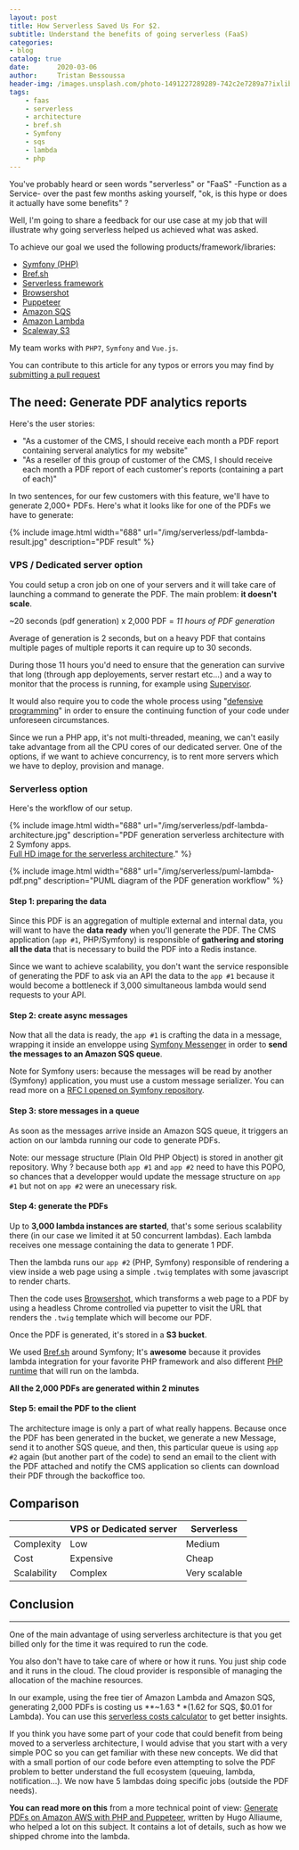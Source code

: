 ```yaml
---
layout: post
title: How Serverless Saved Us For $2.
subtitle: Understand the benefits of going serverless (FaaS)
categories:
- blog
catalog: true
date:       2020-03-06
author:     Tristan Bessoussa
header-img: /images.unsplash.com/photo-1491227289289-742c2e7289a7?ixlib=rb-1.2.1&ixid=eyJhcHBfaWQiOjEyMDd9&auto=format&fit=crop&w=1650&q=80
tags:
    - faas
    - serverless
    - architecture
    - bref.sh
    - Symfony
    - sqs
    - lambda
    - php
---
```


You've probably heard or seen words "serverless" or "FaaS" -Function as a Service- over the past few months asking yourself, "ok, is this hype or does it actually have some benefits" ?

Well, I'm going to share a feedback for our use case at my job that will illustrate why going serverless helped us achieved what was asked.

To achieve our goal we used the following products/framework/libraries:
- [Symfony (PHP)](https://symfony.com/)
- [Bref.sh](https://bref.sh/)
- [Serverless framework](https://serverless.com/)
- [Browsershot](https://github.com/spatie/browsershot)
- [Puppeteer](https://pptr.dev/)
- [Amazon SQS](https://aws.amazon.com/sqs/)
- [Amazon Lambda](https://aws.amazon.com/lambda/?nc2=type_a)
- [Scaleway S3](https://www.scaleway.com/en/object-storage/)

My team works with `PHP7`, `Symfony` and `Vue.js`.

You can contribute to this article for any typos or errors you may find by [submitting a pull request](https://github.com/tristanbes/devops-life/tree/gh-pages/_posts/2020-03-06-how-serverless-saved-us-for-$2-with-bref-sh.md)

## The need: Generate PDF analytics reports

Here's the user stories:

- "As a customer of the CMS,
I should receive each month a PDF report containing serveral analytics for my website"
- "As a reseller of this group of customer of the CMS,
I should receive each month a PDF report of each customer's reports (containing a part of each)"

In two sentences, for our few customers with this feature, we'll have to generate 2,000+ PDFs.
Here's what it looks like for one of the PDFs we have to generate:

{% include image.html width="688" url="/img/serverless/pdf-lambda-result.jpg" description="PDF result" %}


### VPS / Dedicated server option

You could setup a cron job on one of your servers and it will take care of launching a command to generate the PDF.
The main problem: **it doesn't scale**.

~20 seconds (pdf generation) x 2,000 PDF = _11 hours of PDF generation_

Average of generation is 2 seconds, but on a heavy PDF that contains multiple pages of multiple reports it can require up to 30 seconds.

During those 11 hours you'd need to ensure that the generation can survive that long (through app deployements, server restart etc...) and a way to monitor that the process is running, for example using [Supervisor](http://supervisord.org/).

It would also require you to code the whole process using "[defensive programming](https://en.wikipedia.org/wiki/Defensive_programming)" in order to ensure the continuing function of your code under unforeseen circumstances.

Since we run a PHP app, it's not multi-threaded, meaning, we can't easily take advantage from all the CPU cores of our dedicated server. One of the options, if we want to achieve concurrency, is to rent more servers which we have to deploy, provision and manage.

### Serverless option

Here's the workflow of our setup.

{% include image.html width="688" url="/img/serverless/pdf-lambda-architecture.jpg" description="PDF generation serverless architecture with 2 Symfony apps. <br /><a href='/img/serverless/pdf-lambda-architecture.jpg'>Full HD image for the serverless architecture</a>." %}

{% include image.html width="688" url="/img/serverless/puml-lambda-pdf.png" description="PUML diagram of the PDF generation workflow" %}
#### Step 1: preparing the data

Since this PDF is an aggregation of multiple external and internal data, you will want to have the **data ready** when you'll generate the PDF. The CMS application (`app #1`, PHP/Symfony) is responsible of **gathering and storing all the data** that is necessary to build the PDF into a Redis instance.

Since we want to achieve scalability, you don't want the service responsible of generating the PDF to ask via an API the data to the `app #1` because it would become a bottleneck if 3,000 simultaneous lambda would send requests to your API.

#### Step 2: create async messages

Now that all the data is ready, the `app #1` is crafting the data in a message, wrapping it inside an enveloppe using [Symfony Messenger](https://symfony.com/doc/current/messenger.html) in order to **send the messages to an Amazon SQS queue**.

Note for Symfony users: because the messages will be read by another (Symfony) application, you must use a custom message serializer. You can read more on a [RFC I opened on Symfony repository](https://github.com/symfony/symfony/issues/33912).

#### Step 3: store messages in a queue

As soon as the messages arrive inside an Amazon SQS queue, it triggers an action on our lambda running our code to generate PDFs.

Note: our message structure (Plain Old PHP Object) is stored in another git repository. Why ? because both `app #1` and `app #2` need to have this POPO, so chances that a developper would update the message structure on `app #1` but not on `app #2` were an unecessary risk.

#### Step 4: generate the PDFs

Up to **3,000 lambda instances are started**, that's some serious scalability there (in our case we limited it at 50 concurrent lambdas). Each lambda receives one message containing the data to generate 1 PDF.

Then the lambda runs our `app #2` (PHP, Symfony) responsible of rendering a view inside a web page using a simple `.twig` templates with some javascript to render charts.

Then the code uses [Browsershot](https://github.com/spatie/browsershot), which transforms a web page to a PDF by using a headless Chrome controlled via pupetter to visit the URL that renders the `.twig` template which will become our PDF.

Once the PDF is generated, it's stored in a **S3 bucket**.

We used [Bref.sh](https://bref.sh/) around Symfony; It's **awesome** because it provides lambda integration for your favorite PHP framework and also different [PHP runtime](https://bref.sh/docs/runtimes/#bref-runtimes) that will run on the lambda.

**All the 2,000 PDFs are generated within 2 minutes**

#### Step 5: email the PDF to the client

The architecture image is only a part of what really happens. Because once the PDF has been generated in the bucket, we generate a new Message, send it to another SQS queue, and then, this particular queue is using `app #2` again (but another part of the code) to send an email to the client with the PDF attached and notify the CMS application so clients can download their PDF through the backoffice too.

## Comparison

|             | VPS or Dedicated server | Serverless    |
|-------------|-------------------------|---------------|
| Complexity  | Low                     | Medium        |
| Cost        | Expensive               | Cheap         |
| Scalability | Complex                 | Very scalable |


## Conclusion
----------

One of the main advantage of using serverless architecture is that you get billed only for the time it was required to run the code.

You also don't have to take care of where or how it runs. You just ship code and it runs in the cloud. The cloud provider is responsible of managing the allocation of the machine resources.

In our example, using the free tier of Amazon Lambda and Amazon SQS, generating 2,000 PDFs is costing us **~$1.63** ($1.62 for SQS, $0.01 for Lambda). You can use this [serverless costs calculator](https://cost-calculator.bref.sh/) to get better insights.

If you think you have some part of your code that could benefit from being moved to a serverless architecture, I would advise that you start with a very simple POC so you can get familiar with these new concepts. We did that with a small portion of our code before even attempting to solve the PDF problem to better understand the full ecosystem (queuing, lambda, notification...). We now have 5 lambdas doing specific jobs (outside the PDF needs).

**You can read more on this** from a more technical point of view: [Generate PDFs on Amazon AWS with PHP and Puppeteer](https://hugo.alliau.me/2020/01/02/generate-pdfs-on-amazon-aws-with-php-and-puppeteer/), written by Hugo Alliaume, who helped a lot on this subject. It contains a lot of details, such as how we shipped chrome into the lambda.
